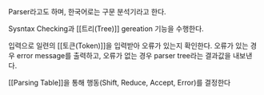 
Parser라고도 하며, 한국어로는 구문 분석기라고 한다.

Sysntax Checking과 [[트리(Tree)]] gereation 기능을 수행한다.

입력으로 일련의 [[토큰(Token)]]을 입력받아 오류가 있는지 확인한다. 오류가 있는 경우 error message를 출력하고, 오류가 없는 경우 parser tree라는 결과값을 내보낸다. 

[[Parsing Table]]을 통해 행동(Shift, Reduce, Accept, Error)를 결정한다
